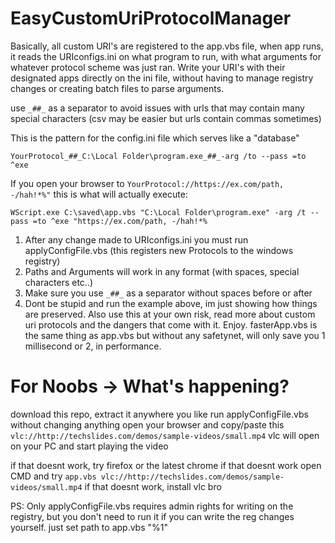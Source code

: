 # EasyCustomUriProtocolManager

Basically, all custom URI's are registered to the app.vbs file, when app runs, it reads the URIconfigs.ini on what program to run, with what arguments for whatever protocol scheme was just ran. Write your URI's with their designated apps directly on the ini file, without having to manage registry changes or creating batch files to parse arguments.

use `_##_` as a separator to avoid issues with urls that may contain many special characters (csv may be easier but urls contain commas sometimes)

This is the pattern for the config.ini file which serves like a "database"

`YourProtocol_##_C:\Local Folder\program.exe_##_-arg /to --pass =to ^exe`

If you open your browser to `YourProtocol://https://ex.com/path, -/hah!*%"` this is what will actually execute:

`WScript.exe C:\saved\app.vbs "C:\Local Folder\program.exe" -arg /t --pass =to ^exe "https://ex.com/path, -/hah!*%`

1. After any change made to URIconfigs.ini you must run applyConfigFile.vbs (this registers new Protocols to the windows registry)
2. Paths and Arguments will work in any format (with spaces, special characters etc..)
3. Make sure you use `_##_` as a separator without spaces before or after
4. Dont be stupid and run the example above, im just showing how things are preserved. Also use this at your own risk, read more about custom uri protocols and the dangers that come with it.
Enjoy.
fasterApp.vbs is the same thing as app.vbs but without any safetynet, will only save you 1 millisecond or 2, in performance.


# For Noobs -> What's happening?
download this repo, extract it anywhere you like
run applyConfigFile.vbs without changing anything
open your browser and copy/paste this `vlc://http://techslides.com/demos/sample-videos/small.mp4`
vlc will open on your PC and start playing the video

if that doesnt work, try firefox or the latest chrome
if that doesnt work open CMD and try `app.vbs vlc://http://techslides.com/demos/sample-videos/small.mp4`
if that doesnt work, install vlc bro

PS: Only applyConfigFile.vbs requires admin rights for writing on the registry, but you don't need to run it if you can write the reg changes yourself. just set path to app.vbs "%1"

